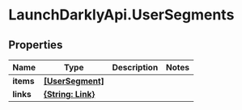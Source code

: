 # LaunchDarklyApi.UserSegments

## Properties

Name | Type | Description | Notes
------------ | ------------- | ------------- | -------------
**items** | [**[UserSegment]**](UserSegment.md) |  | 
**links** | [**{String: Link}**](Link.md) |  | 



